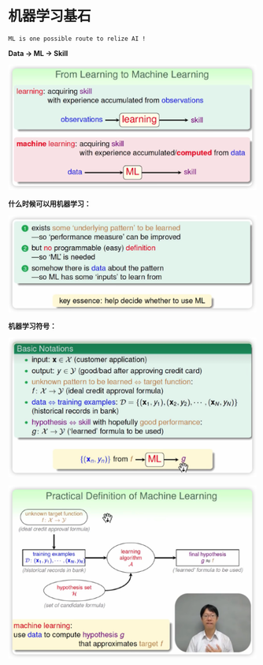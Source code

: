 # 机器学习基石



```
ML is one possible route to relize AI !
```



**Data -> ML -> Skill**

![image-20221227214333552](Machine%20Learning.assets/image-20221227214333552.png)



**什么时候可以用机器学习：**

![image-20221227215626463](Machine%20Learning.assets/image-20221227215626463.png)



**机器学习符号：**

![image-20230103230453147](Machine%20Learning.assets/image-20230103230453147.png)

![image-20230103231059501](Machine%20Learning.assets/image-20230103231059501.png)